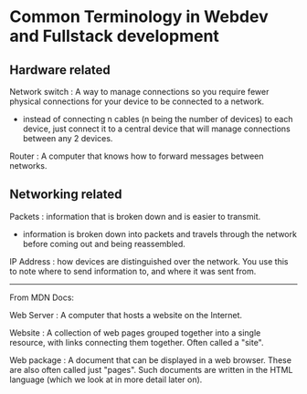 # Common Terminology in Webdev and Fullstack development

## Hardware related

Network switch
: A way to manage connections so you require fewer physical connections for your device to be connected to a network.

- instead of connecting n cables (n being the number of devices) to each device, just connect it to a central device that will manage connections between any 2 devices.

Router
: A computer that knows how to forward messages between networks.

## Networking related

Packets
: information that is broken down and is easier to transmit.

- information is broken down into packets and travels through the network before coming out and being reassembled.

IP Address
: how devices are distinguished over the network. You use this to note where to send information to, and where it was sent from.

---

From MDN Docs:

Web Server
: A computer that hosts a website on the Internet.

Website
: A collection of web pages grouped together into a single resource, with links connecting them together. Often called a "site".

Web package
: A document that can be displayed in a web browser. These are also often called just "pages". Such documents are written in the HTML language (which we look at in more detail later on).
